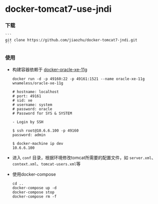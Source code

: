 # docker-tomcat7-use-jndi

### 下载

    ```
    git clone https://github.com/jiaozhu/docker-tomcat7-jndi.git
    ```

### 使用

- 构建容器依赖于 [docker-oracle-xe-11g](https://github.com/wnameless/docker-oracle-xe-11g)

    ```
    docker run -d -p 49160:22 -p 49161:1521 --name oracle-xe-11g wnameless/oracle-xe-11g
    ```

    ```
    # hostname: localhost
    # port: 49161
    # sid: xe
    # username: system
    # password: oracle
    # Password for SYS & SYSTEM

    - Login by SSH

    $ ssh root@10.6.6.100 -p 49160
    password: admin

    $ docker-machine ip dev
    10.6.6.100
    ```

- 进入 `conf` 目录，根据环境修改tomcat所需要的配置文件，如 `server.xml`、`context.xml`、`tomcat-users.xml`等

- 使用docker-compose

    ```
    cd ..
    docker-compose up -d
    docker-compose stop
    docker-compose rm -f
    ```
